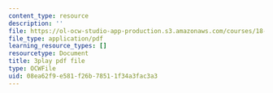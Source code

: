 ```yaml
---
content_type: resource
description: ''
file: https://ol-ocw-studio-app-production.s3.amazonaws.com/courses/18-02-multivariable-calculus-fall-2007/08ea62f9e581f26b78511f34a3fac3a3_U1EcnfTKXJ0.pdf
file_type: application/pdf
learning_resource_types: []
resourcetype: Document
title: 3play pdf file
type: OCWFile
uid: 08ea62f9-e581-f26b-7851-1f34a3fac3a3
---
```

